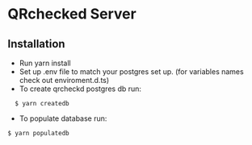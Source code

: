 # QRchecked Server

## Installation

- Run yarn install
- Set up .env file to match your postgres set up. (for variables names
  check out enviroment.d.ts)
- To create qrcheckd postgres db run:

```
  $ yarn createdb
```

- To populate database run:

```
$ yarn populatedb
```
